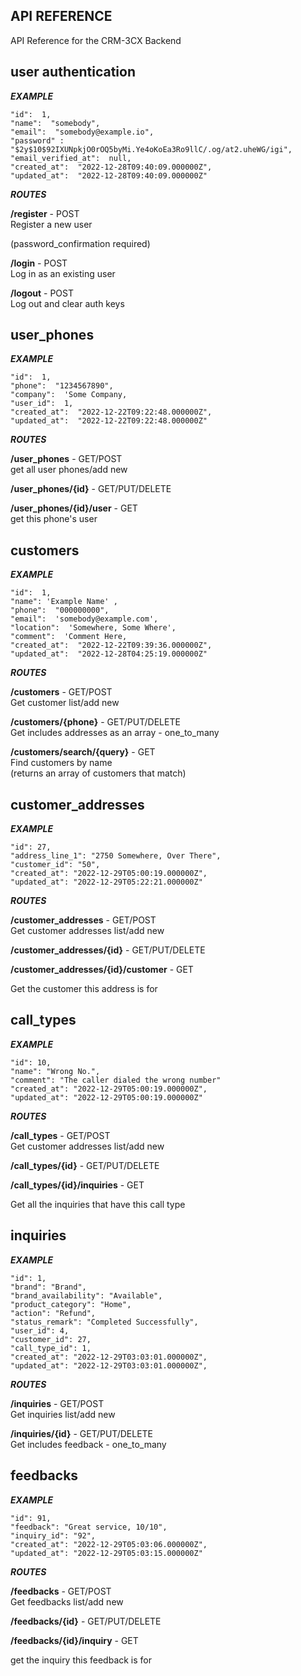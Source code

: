 ## **API REFERENCE**

API Reference for the CRM-3CX Backend

## user authentication

_**EXAMPLE**_

```plaintext
"id":  1,
"name":  "somebody",
"email":  "somebody@example.io",
"password" : "$2y$10$92IXUNpkjO0rOQ5byMi.Ye4oKoEa3Ro9llC/.og/at2.uheWG/igi",
"email_verified_at":  null,
"created_at":  "2022-12-28T09:40:09.000000Z",
"updated_at":  "2022-12-28T09:40:09.000000Z"
```

_**ROUTES**_

**/register** - POST  
Register a new user

(password\_confirmation required)

**/login** - POST  
Log in as an existing user

**/logout** - POST  
Log out and clear auth keys

## user\_phones

_**EXAMPLE**_

```plaintext
"id":  1,
"phone":  "1234567890",
"company":  'Some Company,
"user_id":  1,
"created_at":  "2022-12-22T09:22:48.000000Z",
"updated_at":  "2022-12-22T09:22:48.000000Z"
```

_**ROUTES**_

**/user\_phones** - GET/POST  
get all user phones/add new

**/user\_phones/{id}** - GET/PUT/DELETE

**/user\_phones/{id}/user** - GET  
get this phone's user

## customers

_**EXAMPLE**_

```plaintext
"id":  1,
"name": 'Example Name' ,
"phone":  "000000000",
"email":  'somebody@example.com',
"location":  'Somewhere, Some Where',
"comment":  'Comment Here,
"created_at":  "2022-12-22T09:39:36.000000Z",
"updated_at":  "2022-12-28T04:25:19.000000Z"
```

_**ROUTES**_

**/customers** - GET/POST  
Get customer list/add new

**/customers/{phone}** - GET/PUT/DELETE  
Get includes addresses as an array - one\_to\_many

**/customers/search/{query}** - GET  
Find customers by name  
(returns an array of customers that match)

## customer\_addresses

_**EXAMPLE**_

```plaintext
"id": 27,
"address_line_1": "2750 Somewhere, Over There",
"customer_id": "50",
"created_at": "2022-12-29T05:00:19.000000Z",
"updated_at": "2022-12-29T05:22:21.000000Z"
```

_**ROUTES**_

**/customer\_addresses** \- GET/POST  
Get customer addresses list/add new

**/customer\_addresses/{id}** - GET/PUT/DELETE

**/customer\_addresses/{id}/customer** \- GET

Get the customer this address is for


## call\_types

_**EXAMPLE**_

```plaintext
"id": 10,
"name": "Wrong No.",
"comment": "The caller dialed the wrong number"
"created_at": "2022-12-29T05:00:19.000000Z",
"updated_at": "2022-12-29T05:00:19.000000Z"
```

_**ROUTES**_

**/call\_types** \- GET/POST  
Get customer addresses list/add new

**/call\_types/{id}** - GET/PUT/DELETE

**/call\_types/{id}/inquiries** \- GET

Get all the inquiries that have this call type

## inquiries

_**EXAMPLE**_

```plaintext
"id": 1,
"brand": "Brand",
"brand_availability": "Available",
"product_category": "Home",
"action": "Refund",
"status_remark": "Completed Successfully",
"user_id": 4,
"customer_id": 27,
"call_type_id": 1,
"created_at": "2022-12-29T03:03:01.000000Z",
"updated_at": "2022-12-29T03:03:01.000000Z",
```

_**ROUTES**_

**/inquiries** - GET/POST  
Get inquiries list/add new

**/inquiries/{id}** - GET/PUT/DELETE  
Get includes feedback - one\_to\_many

## feedbacks

_**EXAMPLE**_

```plaintext
"id": 91,
"feedback": "Great service, 10/10",
"inquiry_id": "92",
"created_at": "2022-12-29T05:03:06.000000Z",
"updated_at": "2022-12-29T05:03:15.000000Z"
```

_**ROUTES**_

**/feedbacks** - GET/POST  
Get feedbacks list/add new

**/feedbacks/{id}** - GET/PUT/DELETE

**/feedbacks/{id}/inquiry** - GET

get the inquiry this feedback is for
